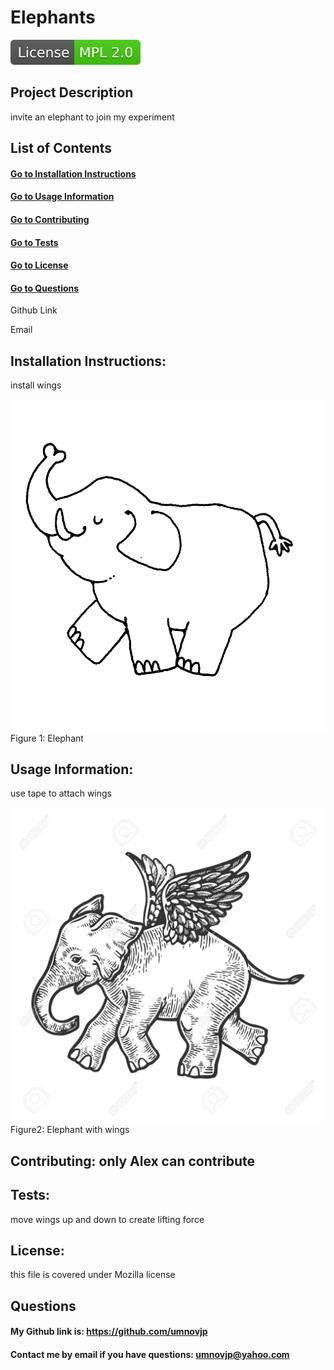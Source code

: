 
# Elephants  
<img src="./Images/License-MPL%202.0-brightgreen.svg">

## Project Description


invite an elephant to join my experiment 

## List of Contents
#### [Go to Installation Instructions](#installation-instructions)
#### [Go to Usage Information](#usage-information)
#### [Go to Contributing](#contributing)
#### [Go to Tests](#tests)
#### [Go to License](#license)
#### [Go to Questions](#questions) 
    
Github Link
    
Email

## Installation Instructions: 
install wings
  
![First image](/Images/image1.jpg) 
Figure 1: Elephant 

## Usage Information: 
use tape to attach wings  
  
![Second image](/Images/image4.jpg) 
Figure2: Elephant with wings

## Contributing: only Alex can contribute

## Tests: 
move wings up and down to create lifting force

## License: 
this file is covered under Mozilla license

## Questions
#### My Github link is: https://github.com/umnovjp
#### Contact me by email if you have questions: umnovjp@yahoo.com
    